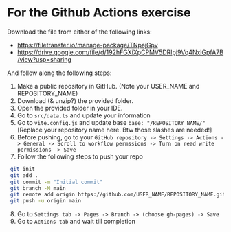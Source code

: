 # For the Github Actions exercise

Download the file from either of the following links:
- https://filetransfer.io/manage-package/TNpajGpv
- https://drive.google.com/file/d/192hFGXiXpCPMV5DRIpj9Vq4NxlGpfA7B/view?usp=sharing

And follow along the following steps:

1. Make a public repository in GitHub. (Note your USER_NAME and REPOSITORY_NAME)
2. Download (& unzip?) the provided folder.
3. Open the provided folder in your IDE.
4. Go to `src/data.ts` and update your information
5. Go to `vite.config.js` and update base
    `base: "/REPOSITORY_NAME/"` [Replace your repository name here. Btw those slashes are needed!]
6. Before pushing, go to your `GitHub repository -> Settings -> Actions -> General -> Scroll to workflow permssions -> Turn on read write permissions -> Save`
7. Follow the following steps to push your repo
```sh
 git init
 git add .
 git commit -m "Initial commit"
 git branch -M main
 git remote add origin https://github.com/USER_NAME/REPOSITORY_NAME.git [Replace USER_NAME & REPOSITORY_NAME]
 git push -u origin main

``` 
8. Go to `Settings tab -> Pages -> Branch -> (choose gh-pages) -> Save`
9. Go to `Actions tab` and wait till completion